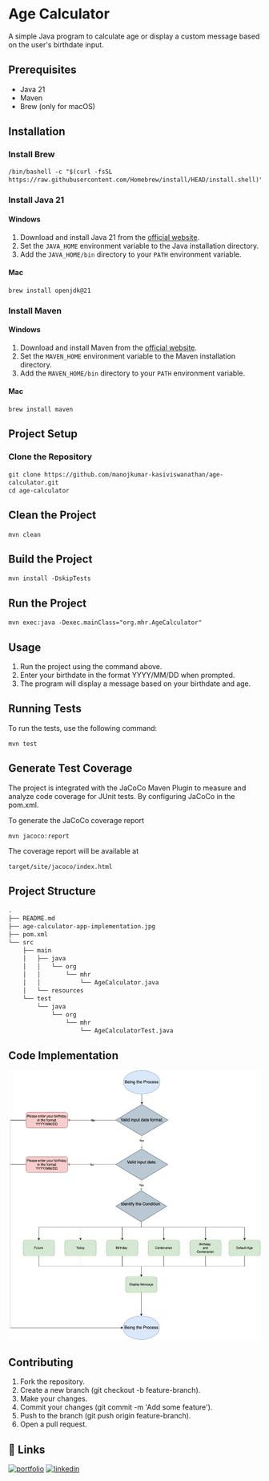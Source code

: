 # Age Calculator

A simple Java program to calculate age or display a custom message based on the user's birthdate input.

## Prerequisites


- Java 21
- Maven
- Brew (only for macOS)

## Installation

### Install Brew

```shellell
/bin/bashell -c "$(curl -fsSL https://raw.githubusercontent.com/Homebrew/install/HEAD/install.shell)"
```

### Install Java 21

#### Windows

1. Download and install Java 21 from
   the [official website](https://www.oracle.com/java/technologies/javase-jdk21-downloads.html).
2. Set the `JAVA_HOME` environment variable to the Java installation directory.
3. Add the `JAVA_HOME/bin` directory to your `PATH` environment variable.

#### Mac

```shell
brew install openjdk@21
```

### Install Maven

#### Windows

1. Download and install Maven from the [official website](https://maven.apache.org/download.cgi).
2. Set the `MAVEN_HOME` environment variable to the Maven installation directory.
3. Add the `MAVEN_HOME/bin` directory to your `PATH` environment variable.

#### Mac

```shell
brew install maven
```

## Project Setup

### Clone the Repository

```shell
git clone https://github.com/manojkumar-kasiviswanathan/age-calculator.git
cd age-calculator
```

## Clean the Project

```shell
mvn clean
```

## Build the Project

```shell
mvn install -DskipTests
```
## Run the Project

```shell
mvn exec:java -Dexec.mainClass="org.mhr.AgeCalculator"
```

## Usage
1. Run the project using the command above.
2. Enter your birthdate in the format YYYY/MM/DD when prompted.
3. The program will display a message based on your birthdate and age.

## Running Tests

To run the tests, use the following command:

```shell
mvn test
```

## Generate Test Coverage
The project is integrated with the JaCoCo Maven Plugin to measure and analyze code coverage for JUnit tests. By configuring JaCoCo in the pom.xml.

To generate the JaCoCo coverage report
```shell
mvn jacoco:report
```

The coverage report will be available at
```shell
target/site/jacoco/index.html
```



## Project Structure

```
.
├── README.md
├── age-calculator-app-implementation.jpg
├── pom.xml
└── src
    ├── main
    │   ├── java
    │   │   └── org
    │   │       └── mhr
    │   │           └── AgeCalculator.java
    │   └── resources
    └── test
        └── java
            └── org
                └── mhr
                    └── AgeCalculatorTest.java

```
## Code Implementation

![App Screenshot](age-calculator-app-implementation.jpg)


## Contributing

1. Fork the repository.
2.  Create a new branch (git checkout -b feature-branch).
3. Make your changes.
4. Commit your changes (git commit -m 'Add some feature').
5. Push to the branch (git push origin feature-branch).
6. Open a pull request.


## 🔗 Links
[![portfolio](https://img.shields.io/badge/my_portfolio-000?style=for-the-badge&logo=ko-fi&logoColor=white)](https://manojkumar-kasiviswanathan.github.io/whoami/)
[![linkedin](https://img.shields.io/badge/linkedin-0A66C2?style=for-the-badge&logo=linkedin&logoColor=white)](https://www.linkedin.com/in/manojkumar-kasiviswanathan-7a8aa973/)